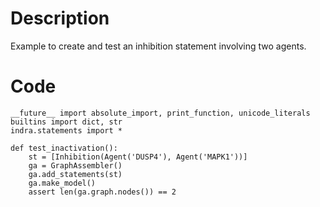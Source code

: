 # Description
Example to create and test an inhibition statement involving two agents.

# Code
```
__future__ import absolute_import, print_function, unicode_literals
builtins import dict, str
indra.statements import *

def test_inactivation():
    st = [Inhibition(Agent('DUSP4'), Agent('MAPK1'))]
    ga = GraphAssembler()
    ga.add_statements(st)
    ga.make_model()
    assert len(ga.graph.nodes()) == 2

```
